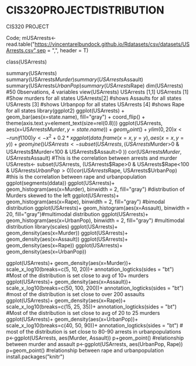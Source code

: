 # CIS320PROJECTDISTRIBUTION
CIS320 PROJECT

Code;
mUSArrests<-read.table("https://vincentarelbundock.github.io/Rdatasets/csv/datasets/USArrests.csv",sep = ",", header = T)

class(USArrests)

summary(USArrests)
summary(USArrests$Murder)
summary(USArrests$Assault)
summary(USArrests$UrbanPop)
summary(USArrests$Rape)
dim(USArrests) #50 0bservations, 4 variables
view(USArrests)
USArrests [1,1]
USArrests [1] #Show murders for all states
USArrests[2] #shows Assaults for all states
USArrests [3] #shows Urbanpop for all states
USArrests [4] #shows Rape for all states
library(ggplot2)
ggplot(USArrests) + geom_bar(aes(x=state.name), fill="gray") + coord_flip() + theme(axis.text.y=element_text(size=rel(0.8)))
ggplot(USArrests, aes(x=USArrests$Murder, y=state.name)) + geom_point()+ ylim(0, 20)
x<- runif(100)
y<-x^2 +0.2*x
ggplot(data.frame(x=x,y=y), aes(x=x,y=y))+geom_line()
USArrests<- subset(USArrests, (USArrests$Murder>0 & USArrests$Murder<100 & USArrests$Assault>0 ))
cor(USArrests$Murder, USArrests$Assault) #This is the correlation between arrests and murder
USArrests<- subset(USArrests, (USArrests$Rape>0 & USArrests$Rape<100 & USArrests$UrbanPop>0 ))
cor(USArrests$Rape, USArrests$UrbanPop) #this is the correlation between rape and urbanpopulation
ggplot(segments(ddata))
ggplot(USArrests)+ geom_histogram(aes(x=Murder), binwidth = 2, fill="gray") #distribution of Murders skewed to the left
ggplot(USArrests)+ geom_histogram(aes(x=Rape), binwidth = 2, fill="gray") #bimodal distribution
ggplot(USArrests)+ geom_histogram(aes(x=Assault), binwidth = 20, fill="gray")#multimodal distribution
ggplot(USArrests)+ geom_histogram(aes(x=UrbanPop), binwidth = 2, fill="gray") #multimodal distribution
library(scales)
ggplot(USArrests)+ geom_density(aes(x=Murder)) 
ggplot(USArrests)+ geom_density(aes(x=Assault))
ggplot(USArrests)+ geom_density(aes(x=Rape))
ggplot(USArrests)+ geom_density(aes(x=UrbanPop))

ggplot(USArrests)+ geom_density(aes(x=Murder))+ scale_x_log10(breaks=c(5, 10, 20))+ annotation_logticks(sides = "bt") #Most of the distribution is set close to avg of 10+ murders
ggplot(USArrests)+ geom_density(aes(x=Assault))+ scale_x_log10(breaks=c(50, 100, 200))+ annotation_logticks(sides = "bt") #most of the distribution is set close to over 200 assaults
ggplot(USArrests)+ geom_density(aes(x=Rape))+ scale_x_log10(breaks=c(15, 25, 35))+ annotation_logticks(sides = "bt") #Most of the distribution is set close to avg of 20 to 25 murders
ggplot(USArrests)+ geom_density(aes(x=UrbanPop))+ scale_x_log10(breaks=c(40, 50, 90))+ annotation_logticks(sides = "bt") # most of the distribution is set close to 80-90 arrests in urbanpopulations
p<-ggplot(USArrests, aes(Murder, Assault)) 
p+geom_point() #relationship between murder and assault
p<-ggplot(USArrests, aes(UrbanPop, Rape))
p+geom_point() #relationship between rape and urbanpopulation
install.packages("knitr")
